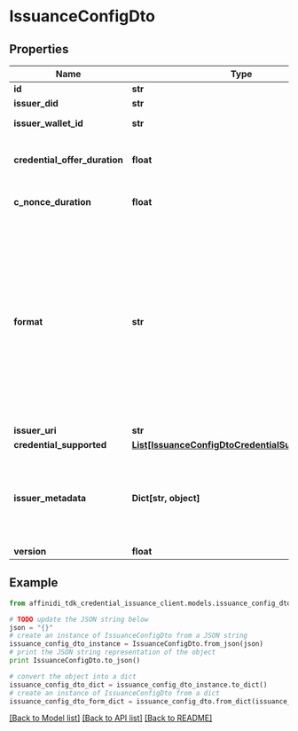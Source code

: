 # IssuanceConfigDto

## Properties

| Name                          | Type                                                                                                | Description                                                                                                                                                             | Notes      |
| ----------------------------- | --------------------------------------------------------------------------------------------------- | ----------------------------------------------------------------------------------------------------------------------------------------------------------------------- | ---------- |
| **id**                        | **str**                                                                                             |                                                                                                                                                                         | [optional] |
| **issuer_did**                | **str**                                                                                             | Issuer DID                                                                                                                                                              | [optional] |
| **issuer_wallet_id**          | **str**                                                                                             | Issuer Wallet id                                                                                                                                                        | [optional] |
| **credential_offer_duration** | **float**                                                                                           | credential offer duration in second                                                                                                                                     | [optional] |
| **c_nonce_duration**          | **float**                                                                                           | c_nonce duration in second                                                                                                                                              | [optional] |
| **format**                    | **str**                                                                                             | String identifying the format of this Credential, i.e., jwt_vc_json-ld or ldp_vc. Depending on the format value, the object contains further elements defining the type | [optional] |
| **issuer_uri**                | **str**                                                                                             | Issuer URI                                                                                                                                                              | [optional] |
| **credential_supported**      | [**List[IssuanceConfigDtoCredentialSupportedInner]**](IssuanceConfigDtoCredentialSupportedInner.md) |                                                                                                                                                                         | [optional] |
| **issuer_metadata**           | **Dict[str, object]**                                                                               | Issuer public information wallet may want to show to user during consent confirmation                                                                                   | [optional] |
| **version**                   | **float**                                                                                           |                                                                                                                                                                         | [optional] |

## Example

```python
from affinidi_tdk_credential_issuance_client.models.issuance_config_dto import IssuanceConfigDto

# TODO update the JSON string below
json = "{}"
# create an instance of IssuanceConfigDto from a JSON string
issuance_config_dto_instance = IssuanceConfigDto.from_json(json)
# print the JSON string representation of the object
print IssuanceConfigDto.to_json()

# convert the object into a dict
issuance_config_dto_dict = issuance_config_dto_instance.to_dict()
# create an instance of IssuanceConfigDto from a dict
issuance_config_dto_form_dict = issuance_config_dto.from_dict(issuance_config_dto_dict)
```

[[Back to Model list]](../README.md#documentation-for-models) [[Back to API list]](../README.md#documentation-for-api-endpoints) [[Back to README]](../README.md)
